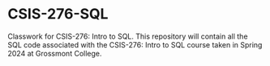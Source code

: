 # CSIS-276-SQL
Classwork for CSIS-276: Intro to SQL.
This repository will contain all the SQL code associated with the CSIS-276: Intro to SQL course taken in Spring 2024 at Grossmont College.
